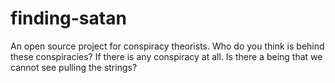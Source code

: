 # finding-satan
An open source project for conspiracy theorists. 
Who do you think is behind these conspiracies? 
If there is any conspiracy at all.
Is there a being that we cannot see pulling the strings?
